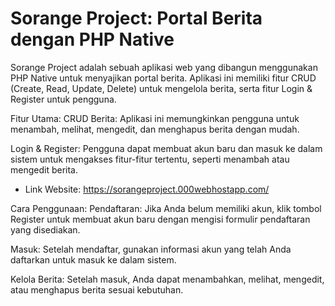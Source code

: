 # Sorange Project: Portal Berita dengan PHP Native
Sorange Project adalah sebuah aplikasi web yang dibangun menggunakan PHP Native untuk menyajikan portal berita. Aplikasi ini memiliki fitur CRUD (Create, Read, Update, Delete) untuk mengelola berita, serta fitur Login & Register untuk pengguna.

Fitur Utama:
CRUD Berita: Aplikasi ini memungkinkan pengguna untuk menambah, melihat, mengedit, dan menghapus berita dengan mudah.

Login & Register: Pengguna dapat membuat akun baru dan masuk ke dalam sistem untuk mengakses fitur-fitur tertentu, seperti menambah atau mengedit berita.

* Link Website: https://sorangeproject.000webhostapp.com/

Cara Penggunaan:
Pendaftaran: Jika Anda belum memiliki akun, klik tombol Register untuk membuat akun baru dengan mengisi formulir pendaftaran yang disediakan.

Masuk: Setelah mendaftar, gunakan informasi akun yang telah Anda daftarkan untuk masuk ke dalam sistem.

Kelola Berita: Setelah masuk, Anda dapat menambahkan, melihat, mengedit, atau menghapus berita sesuai kebutuhan.
